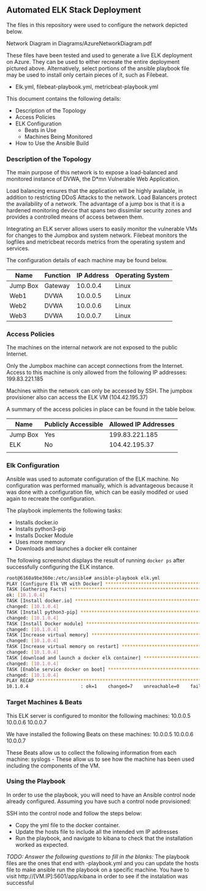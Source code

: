 ## Automated ELK Stack Deployment

The files in this repository were used to configure the network depicted below.

Network Diagram in Diagrams/AzureNetworkDiagram.pdf

These files have been tested and used to generate a live ELK deployment on Azure. They can be used to either recreate the entire deployment pictured above. Alternatively, select portions of the ansible playbook file may be used to install only certain pieces of it, such as Filebeat.

  - Elk.yml, filebeat-playbook.yml, metricbeat-playbook.yml

This document contains the following details:
- Description of the Topology
- Access Policies
- ELK Configuration
  - Beats in Use
  - Machines Being Monitored
- How to Use the Ansible Build


### Description of the Topology

The main purpose of this network is to expose a load-balanced and monitored instance of DVWA, the D*mn Vulnerable Web Application.

Load balancing ensures that the application will be highly available, in addition to restricting DDoS Attacks to the network. Load Balancers protect the availability of a network. The advantage of a jump box is that it is a hardened monitoring device that spans two dissimilar security zones and provides a controlled means of access between them.

Integrating an ELK server allows users to easily monitor the vulnerable VMs for changes to the Jumpbox and system network. Filebeat monitors the logfiles and metricbeat records metrics from the operating system and services.

The configuration details of each machine may be found below.

| Name     | Function | IP Address | Operating System |
|----------|----------|------------|------------------|
| Jump Box | Gateway  | 10.0.0.4   | Linux            |
| Web1     | DVWA     | 10.0.0.5   | Linux            |
| Web2     | DVWA     | 10.0.0.6   | Linux            |
| Web3     | DVWA     | 10.0.0.7   | Linux            |

### Access Policies

The machines on the internal network are not exposed to the public Internet. 

Only the Jumpbox machine can accept connections from the Internet. Access to this machine is only allowed from the following IP addresses: 199.83.221.185

Machines within the network can only be accessed by SSH. The jumpbox provisioner also can access the ELK VM (104.42.195.37)

A summary of the access policies in place can be found in the table below.

| Name     | Publicly Accessible | Allowed IP Addresses |
|----------|---------------------|----------------------|
| Jump Box | Yes                 | 199.83.221.185       |
| ELK      | No                  | 104.42.195.37        |
|          |                     |                      |

### Elk Configuration

Ansible was used to automate configuration of the ELK machine. No configuration was performed manually, which is advantageous because it was done with a configuration file, which can be easily modifed or used again to recreate the configuration.

The playbook implements the following tasks:
- Installs docker.io
- Installs python3-pip
- Installs Docker Module
- Uses more memory
- Downloads and launches a docker elk container

The following screenshot displays the result of running `docker ps` after successfully configuring the ELK instance.

```bash
root@6160a9be360e:/etc/ansible# ansible-playbook elk.yml
PLAY [Configure Elk VM with Docker] ****************************************************
TASK [Gathering Facts] *****************************************************************
ok: [10.1.0.4]
TASK [Install docker.io] ***************************************************************
changed: [10.1.0.4]
TASK [Install python3-pip] *************************************************************
changed: [10.1.0.4]
TASK [Install Docker module] ***********************************************************
changed: [10.1.0.4]
TASK [Increase virtual memory] *********************************************************
changed: [10.1.0.4]
TASK [Increase virtual memory on restart] **********************************************
changed: [10.1.0.4]
TASK [download and launch a docker elk container] **************************************
changed: [10.1.0.4]
TASK [Enable service docker on boot] **************************************
changed: [10.1.0.4]
PLAY RECAP *****************************************************************************
10.1.0.4                   : ok=1    changed=7    unreachable=0    failed=0    skipped=0    rescued=0    ignored=0 
```

### Target Machines & Beats
This ELK server is configured to monitor the following machines:
10.0.0.5
10.0.0.6
10.0.0.7

We have installed the following Beats on these machines:
10.0.0.5
10.0.0.6
10.0.0.7

These Beats allow us to collect the following information from each machine:
syslogs - These allow us to see how the machine has been used including the components of the VM.

### Using the Playbook
In order to use the playbook, you will need to have an Ansible control node already configured. Assuming you have such a control node provisioned: 

SSH into the control node and follow the steps below:
- Copy the yml file to the docker container.
- Update the hosts file to include all the intended vm IP addresses
- Run the playbook, and navigate to kibana to check that the installation worked as expected.

_TODO: Answer the following questions to fill in the blanks:_
The playbook files are the ones that end with -playbook.yml and you can update the hosts file to make ansible run the playbook on a specific machine. You have to visit http://[VM.IP]:5601/app/kibana in order to see if the instalation was successful 
